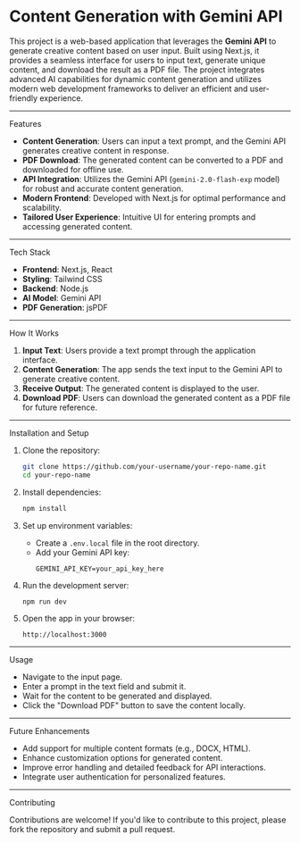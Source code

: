 


# Content Generation with Gemini API

This project is a web-based application that leverages the **Gemini API** to generate creative content based on user input. Built using Next.js, it provides a seamless interface for users to input text, generate unique content, and download the result as a PDF file. The project integrates advanced AI capabilities for dynamic content generation and utilizes modern web development frameworks to deliver an efficient and user-friendly experience.

---

Features

- **Content Generation**: Users can input a text prompt, and the Gemini API generates creative content in response.
- **PDF Download**: The generated content can be converted to a PDF and downloaded for offline use.
- **API Integration**: Utilizes the Gemini API (`gemini-2.0-flash-exp` model) for robust and accurate content generation.
- **Modern Frontend**: Developed with Next.js for optimal performance and scalability.
- **Tailored User Experience**: Intuitive UI for entering prompts and accessing generated content.

---

Tech Stack

- **Frontend**: Next.js, React
- **Styling**: Tailwind CSS
- **Backend**: Node.js
- **AI Model**: Gemini API
- **PDF Generation**: jsPDF

---

How It Works

1. **Input Text**: Users provide a text prompt through the application interface.
2. **Content Generation**: The app sends the text input to the Gemini API to generate creative content.
3. **Receive Output**: The generated content is displayed to the user.
4. **Download PDF**: Users can download the generated content as a PDF file for future reference.

---

Installation and Setup

1. Clone the repository:
   ```bash
   git clone https://github.com/your-username/your-repo-name.git
   cd your-repo-name
   ```

2. Install dependencies:
   ```bash
   npm install
   ```

3. Set up environment variables:
   - Create a `.env.local` file in the root directory.
   - Add your Gemini API key:
     ```
     GEMINI_API_KEY=your_api_key_here
     ```

4. Run the development server:
   ```bash
   npm run dev
   ```

5. Open the app in your browser:
   ```
   http://localhost:3000
   ```

---

Usage

- Navigate to the input page.
- Enter a prompt in the text field and submit it.
- Wait for the content to be generated and displayed.
- Click the "Download PDF" button to save the content locally.

---

Future Enhancements

- Add support for multiple content formats (e.g., DOCX, HTML).
- Enhance customization options for generated content.
- Improve error handling and detailed feedback for API interactions.
- Integrate user authentication for personalized features.

---

Contributing

Contributions are welcome! If you'd like to contribute to this project, please fork the repository and submit a pull request.

